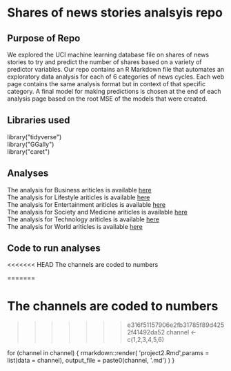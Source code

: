 # Shares of news stories analsyis repo

## Purpose of Repo
We explored the UCI machine learning database file on shares of news stories to try and predict the number of shares based on a variety of predictor variables. Our repo contains an R Markdown file that automates an exploratory data analysis for each of 6 categories of news cycles. Each web page contains the same analysis format but in context of that specific category. A final model for making predictions is chosen at the end of each analysis page based on the root MSE of the models that were created.

## Libraries used

library("tidyverse")  
library("GGally")  
library("caret")  


## Analyses
The analysis for Business ariticles is available [here](1.html)  
The analysis for Lifestyle ariticles is available [here](2.html)  
The analysis for Entertainment ariticles is available [here](3.html)  
The analysis for Society and Medicine ariticles is available [here](4.html)  
The analysis for Technology ariticles is available [here](5.html)  
The analysis for World ariticles is available [here](6.html)  

## Code to run analyses
<<<<<<< HEAD
The channels are coded to numbers

=======
# The channels are coded to numbers
>>>>>>> e316f51157906e2fb31785f89d4252f41492da52
channel <- c(1,2,3,4,5,6)

for (channel in channel) {
  rmarkdown::render(
    'project2.Rmd',params = list(data = channel), output_file = paste0(channel, '.md')
  )
}

